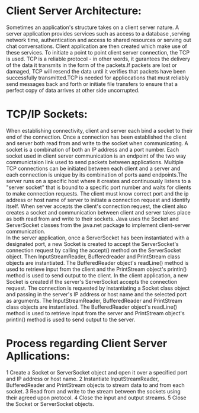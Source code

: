 # Client Server Architecture:
Sometimes an application's structure takes on a client server nature. A server application provides services such as access to a database ,serving network time, authentication and access to shared resources or serving out chat conversations. Client application are then created which make use of these services. To initiate a point to point client server connection, the TCP is used. TCP is a reliable protocol - in other words, it gurantees the delivery of the data it transmits in the form of the packets.If packets are lost or damaged, TCP will resend the data until it verifies that packets have been successfully transmitted.TCP is needed for appliocations that must reliably send messages back and forth or initiate file transfers to ensure that a perfect copy of data arrives at other side uncorrupted.
# TCP/IP Sockets:
When establishing connectivity, client and server each bind a socket to their end of the connection. Once a connection has been
established the client and server both read from and write to the socket when communicating. A socket is a combination of both an IP address and a port number. Each socket used in client server communication is an endpoint of the two way communictaion link used to send packets between applications. Multiple TCP connections can be initiated between each client and a server and each connection is unique by its combination of ports aand endpoints.The server runs on a specific host where it creates and continuously listens to a "server socket" that is bound to a specific port number and waits for clients to make connection requests. The client must know correct port and the ip address or host name of server to initiate a connection request and identify itself. When server accepts the client's connection request,
the client also creates a socket and communication between client and server takes place as both read from and write to their sockets.
Java uses the Socket and ServerSocket classes from the java.net package to implement client-server communication.  
In the server application, once a ServerSocket has been instantiated with a designated port, a new Socket is created to accept the 
ServerSocket's connection request by calling the accept() method on the ServerSocket object. Then InputStreamReader, Bufferedreader and 
PrintStream class objects are instantiated. The BufferedReader object's readLine() method is used to retrieve input from the client and 
the PrintStream object's println() method is used to send output to the client. 
In the client application, a new Socket is created if the server's ServerSocket accepts the connection request. The connection is 
requested by instantiating a Socket class object and passing in the server's IP address or host name and the selected port as 
arguments. The InputStreamReader, BufferedReader and PrintStream class objects are instantiated. The BufferedReader object's 
readLine() method is used to retrieve input from the server and PrintStream object's println() method is used to send output to the 
server.
# Process regarding Client Server Apllications:
1 Create a Socket or ServerSocket object and open it over a specified port and IP address or host name.
2 Instantiate InputStreamReader, BufferedReader and PrintStream objects to stream data to and from each socket.
3 Read from and write to the stream between the sockets using their agreed upon protocol.
4 Close the input and output streams.
5 Close the Socket or ServerSocket objects.

